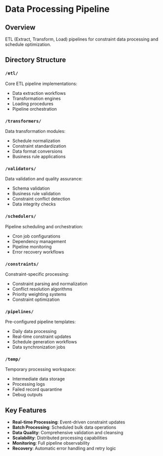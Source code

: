 # Data Processing Pipeline

## Overview
ETL (Extract, Transform, Load) pipelines for constraint data processing and schedule optimization.

## Directory Structure

### `/etl/`
Core ETL pipeline implementations:
- Data extraction workflows
- Transformation engines
- Loading procedures
- Pipeline orchestration

### `/transformers/`
Data transformation modules:
- Schedule normalization
- Constraint standardization
- Data format conversions
- Business rule applications

### `/validators/`
Data validation and quality assurance:
- Schema validation
- Business rule validation
- Constraint conflict detection
- Data integrity checks

### `/schedulers/`
Pipeline scheduling and orchestration:
- Cron job configurations
- Dependency management
- Pipeline monitoring
- Error recovery workflows

### `/constraints/`
Constraint-specific processing:
- Constraint parsing and normalization
- Conflict resolution algorithms
- Priority weighting systems
- Constraint optimization

### `/pipelines/`
Pre-configured pipeline templates:
- Daily data processing
- Real-time constraint updates
- Schedule generation workflows
- Data synchronization jobs

### `/temp/`
Temporary processing workspace:
- Intermediate data storage
- Processing logs
- Failed record quarantine
- Debug outputs

## Key Features

- **Real-time Processing**: Event-driven constraint updates
- **Batch Processing**: Scheduled bulk data operations
- **Data Quality**: Comprehensive validation and cleansing
- **Scalability**: Distributed processing capabilities
- **Monitoring**: Full pipeline observability
- **Recovery**: Automatic error handling and retry logic